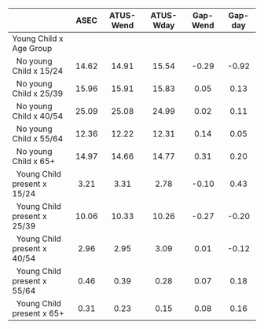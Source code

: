 
|                      |         ASEC |    ATUS-Wend |    ATUS-Wday |     Gap-Wend |      Gap-day |
| -------------------- | :----------: | :----------: | :----------: | :----------: | :----------: |
| Young Child x Age Group |              |              |              |              |              |
| &nbsp;&nbsp;No young Child x 15/24 |        14.62 |        14.91 |        15.54 |        -0.29 |        -0.92 |
| &nbsp;&nbsp;No young Child x 25/39 |        15.96 |        15.91 |        15.83 |         0.05 |         0.13 |
| &nbsp;&nbsp;No young Child x 40/54 |        25.09 |        25.08 |        24.99 |         0.02 |         0.11 |
| &nbsp;&nbsp;No young Child x 55/64 |        12.36 |        12.22 |        12.31 |         0.14 |         0.05 |
| &nbsp;&nbsp;No young Child x 65+ |        14.97 |        14.66 |        14.77 |         0.31 |         0.20 |
| &nbsp;&nbsp;Young Child present x 15/24 |         3.21 |         3.31 |         2.78 |        -0.10 |         0.43 |
| &nbsp;&nbsp;Young Child present x 25/39 |        10.06 |        10.33 |        10.26 |        -0.27 |        -0.20 |
| &nbsp;&nbsp;Young Child present x 40/54 |         2.96 |         2.95 |         3.09 |         0.01 |        -0.12 |
| &nbsp;&nbsp;Young Child present x 55/64 |         0.46 |         0.39 |         0.28 |         0.07 |         0.18 |
| &nbsp;&nbsp;Young Child present x 65+ |         0.31 |         0.23 |         0.15 |         0.08 |         0.16 |


